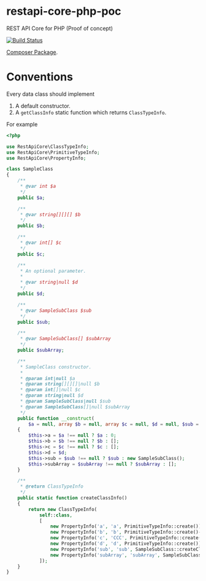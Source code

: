 # restapi-core-php-poc

REST API Core for PHP (Proof of concept)

[![Build Status](https://travis-ci.org/sergey-shandar/restapi-core-php-poc.svg?branch=master)](https://travis-ci.org/sergey-shandar/restapi-core-php-poc)

[Composer Package](https://packagist.org/packages/sergey-shandar/restapi-core-php-poc).

# Conventions

Every data class should implement

1. A default constructor.
2. A `getClassInfo` static function which returns `ClassTypeInfo`.
 
For example

```php
<?php

use RestApiCore\ClassTypeInfo;
use RestApiCore\PrimitiveTypeInfo;
use RestApiCore\PropertyInfo;

class SampleClass
{
    /**
     * @var int $a
     */
    public $a;

    /**
     * @var string[][][] $b
     */
    public $b;

    /**
     * @var int[] $c
     */
    public $c;

    /**
     * An optional parameter.
     *
     * @var string|null $d
     */
    public $d;

    /**
     * @var SampleSubClass $sub
     */
    public $sub;

    /**
     * @var SampleSubClass[] $subArray
     */
    public $subArray;

    /**
     * SampleClass constructor.
     *
     * @param int|null $a
     * @param string[][][]|null $b
     * @param int[]|null $c
     * @param string|null $d
     * @param SampleSubClass|null $sub
     * @param SampleSubClass[]|null $subArray
     */
    public function __construct(
        $a = null, array $b = null, array $c = null, $d = null, $sub = null, array $subArray = null)
    {
        $this->a = $a !== null ? $a : 0;
        $this->b = $b !== null ? $b : [];
        $this->c = $c !== null ? $c : [];
        $this->d = $d;
        $this->sub = $sub !== null ? $sub : new SampleSubClass();
        $this->subArray = $subArray !== null ? $subArray : [];
    }

    /**
     * @return ClassTypeInfo
     */
    public static function createClassInfo()
    {
        return new ClassTypeInfo(
            self::class,
            [
                new PropertyInfo('a', 'a', PrimitiveTypeInfo::create()),
                new PropertyInfo('b', 'b', PrimitiveTypeInfo::create()->createArray()->createArray()->createArray()),
                new PropertyInfo('c', 'CCC', PrimitiveTypeInfo::create()->createArray()),
                new PropertyInfo('d', 'd', PrimitiveTypeInfo::create()),
                new PropertyInfo('sub', 'sub', SampleSubClass::createClassInfo()),
                new PropertyInfo('subArray', 'subArray', SampleSubClass::createClassInfo()->createArray()),
            ]);
    }
}
```